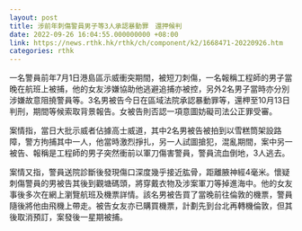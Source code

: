 ```yaml
---
layout: post
title: 涉前年刺傷警員男子等3人承認暴動罪　還押候判
date: 2022-09-26 16:04:55.000000000 +08:00
link: https://news.rthk.hk/rthk/ch/component/k2/1668471-20220926.htm
categories: rthk
---
```


一名警員前年7月1日港島區示威衝突期間，被短刀刺傷，一名報稱工程師的男子當晚在航班上被捕，他的女友涉嫌協助他逃避追捕亦被控，另外2名男子當時亦分別涉嫌故意阻撓警員等。3名男被告今日在區域法院承認暴動罪等，還柙至10月13日判刑，期間等候索取背景報告。女被告則否認一項意圖妨礙司法公正罪受審。

案情指，當日大批示威者佔據高士威道，其中2名男被告被拍到以雪糕筒架設路障，警方拘捕其中一人，他當時激烈掙扎，另一人試圖搶犯，混亂期間，案中另一被告、報稱是工程師的男子突然衝前以軍刀傷害警員，警員流血倒地，3人逃去。

案情又指，警員送院診斷後發現傷口深度幾乎接近肱骨，距離腋神經4毫米。懷疑刺傷警員的男被告其後到觀塘碼頭，將穿戴衣物及涉案軍刀等掉進海中。他的女友事後多次在網上瀏覽航班及機票詳情。該名男被告買了當晚前往倫敦的機票，警員隨後將他由飛機上帶走。被告女友亦已購買機票，計劃先到台北再轉機倫敦，但其後取消預訂，案發後一星期被捕。

